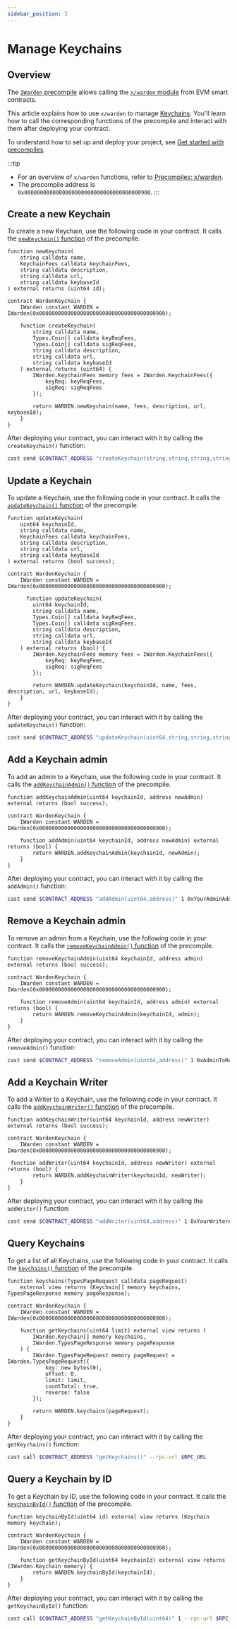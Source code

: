 ```yaml
---
sidebar_position: 3
---
```


# Manage Keychains

## Overview

The [`IWarden` precompile](https://github.com/warden-protocol/wardenprotocol/blob/main/precompiles/warden/IWarden.sol) allows calling the [`x/warden` module](/learn/warden-protocol-modules/x-warden) from EVM smart contracts.

This article explains how to use `x/warden` to manage [Keychains](/learn/warden-protocol-modules/x-warden#keychain). You'll learn how to call the corresponding functions of the precompile and interact with them after deploying your contract.

To understand how to set up and deploy your project, see [Get started with precompiles](../get-started-with-precompiles).

:::tip
- For an overview of `x/warden` functions, refer to [Precompiles: x/warden](../../precompiles/x-warden#keychains).
- The precompile address is `0x0000000000000000000000000000000000000900`.
:::

## Create a new Keychain

To create a new Keychain, use the following code in your contract. It calls the [`newKeychain()` function](../../precompiles/x-warden#create-a-new-keychain) of the precompile.

```solidity
function newKeychain(
    string calldata name,
    KeychainFees calldata keychainFees,
    string calldata description,
    string calldata url,
    string calldata keybaseId
) external returns (uint64 id);

contract WardenKeychain {
    IWarden constant WARDEN = IWarden(0x0000000000000000000000000000000000000900);

    function createKeychain(
        string calldata name,
        Types.Coin[] calldata keyReqFees,
        Types.Coin[] calldata sigReqFees,
        string calldata description,
        string calldata url,
        string calldata keybaseId
    ) external returns (uint64) {
        IWarden.KeychainFees memory fees = IWarden.KeychainFees({
            keyReq: keyReqFees,
            sigReq: sigReqFees
        });

        return WARDEN.newKeychain(name, fees, description, url, keybaseId);
    }
}
```

After deploying your contract, you can interact with it by calling the `createKeychain()` function:

```bash
cast send $CONTRACT_ADDRESS "createKeychain(string,string,string,string)" "My Keychain" "Keychain Description" "https://example.com" "keybase-id-123" --rpc-url $RPC_URL --private-key $PRIVATE_KEY
```

## Update a Keychain

To update a Keychain, use the following code in your contract. It calls the [`updateKeychain()` function](../../precompiles/x-warden#update-a-keychain) of the precompile.

```solidity
function updateKeychain(
    uint64 keychainId,
    string calldata name,
    KeychainFees calldata keychainFees,
    string calldata description,
    string calldata url,
    string calldata keybaseId
) external returns (bool success);

contract WardenKeychain {
    IWarden constant WARDEN = IWarden(0x0000000000000000000000000000000000000900);

      function updateKeychain(
        uint64 keychainId,
        string calldata name,
        Types.Coin[] calldata keyReqFees,
        Types.Coin[] calldata sigReqFees,
        string calldata description,
        string calldata url,
        string calldata keybaseId
    ) external returns (bool) {
        IWarden.KeychainFees memory fees = IWarden.KeychainFees({
            keyReq: keyReqFees,
            sigReq: sigReqFees
        });

        return WARDEN.updateKeychain(keychainId, name, fees, description, url, keybaseId);
    }
}
```

After deploying your contract, you can interact with it by calling the `updateKeychain()` function:

```bash
cast send $CONTRACT_ADDRESS "updateKeychain(uint64,string,string,string,string,(string,uint256)[],(string,uint256)[])" 1 "Updated Keychain" "Updated Description" "https://updated.com" "new-keybase-id" "(\"award\",100000000000000000)" "(\"award\",50000000000000000)" --rpc-url $RPC_URL --private-key $PRIVATE_KEY
```

## Add a Keychain admin

To add an admin to a Keychain, use the following code in your contract. It calls the [`addKeychainAdmin()` function](../../precompiles/x-warden#add-a-keychain-admin) of the precompile.

```solidity
function addKeychainAdmin(uint64 keychainId, address newAdmin) external returns (bool success);

contract WardenKeychain {
    IWarden constant WARDEN = IWarden(0x0000000000000000000000000000000000000900);

    function addAdmin(uint64 keychainId, address newAdmin) external returns (bool) {
        return WARDEN.addKeychainAdmin(keychainId, newAdmin);
    }
}
```

After deploying your contract, you can interact with it by calling the `addAdmin()` function:

```bash
cast send $CONTRACT_ADDRESS "addAdmin(uint64,address)" 1 0xYourAdminAddress --rpc-url $RPC_URL --private-key $PRIVATE_KEY
```

## Remove a Keychain admin

To remove an admin from a Keychain, use the following code in your contract. It calls the [`removeKeychainAdmin()` function](../../precompiles/x-warden#remove-a-keychain-admin) of the precompile.

```solidity
function removeKeychainAdmin(uint64 keychainId, address admin) external returns (bool success);

contract WardenKeychain {
    IWarden constant WARDEN = IWarden(0x0000000000000000000000000000000000000900);

    function removeAdmin(uint64 keychainId, address admin) external returns (bool) {
        return WARDEN.removeKeychainAdmin(keychainId, admin);
    }
}
```

After deploying your contract, you can interact with it by calling the `removeAdmin()` function:

```bash
cast send $CONTRACT_ADDRESS "removeAdmin(uint64,address)" 1 0xAdminToRemove --rpc-url $RPC_URL --private-key $PRIVATE_KEY
```

## Add a Keychain Writer

To add a Writer to a Keychain, use the following code in your contract. It calls the [`addKeychainWriter()`  function](../../precompiles/x-warden#add-a-keychain-writer) of the precompile.

```solidity
function addKeychainWriter(uint64 keychainId, address newWriter) external returns (bool success);

contract WardenKeychain {
    IWarden constant WARDEN = IWarden(0x0000000000000000000000000000000000000900);

 function addWriter(uint64 keychainId, address newWriter) external returns (bool) {
        return WARDEN.addKeychainWriter(keychainId, newWriter);
    }
}
```

After deploying your contract, you can interact with it by calling the `addWriter()` function:

```bash
cast send $CONTRACT_ADDRESS "addWriter(uint64,address)" 1 0xYourWriterAddress --rpc-url $RPC_URL --private-key $PRIVATE_KEY
```

## Query Keychains

To get a list of all Keychains, use the following code in your contract. It calls the [`keychains()`  function](../../precompiles/x-warden#query-keychains) of the precompile.

```solidity
function keychains(TypesPageRequest calldata pageRequest) 
    external view returns (Keychain[] memory keychains, TypesPageResponse memory pageResponse);

contract WardenKeychain {
    IWarden constant WARDEN = IWarden(0x0000000000000000000000000000000000000900);

    function getKeychains(uint64 limit) external view returns (
        IWarden.Keychain[] memory keychains,
        IWarden.TypesPageResponse memory pageResponse
    ) {
        IWarden.TypesPageRequest memory pageRequest = IWarden.TypesPageRequest({
            key: new bytes(0),
            offset: 0,
            limit: limit,
            countTotal: true,
            reverse: false
        });

        return WARDEN.keychains(pageRequest);
    }
}
```

After deploying your contract, you can interact with it by calling the `getKeychains()` function:

```bash
cast call $CONTRACT_ADDRESS "getKeychains()" --rpc-url $RPC_URL
```

## Query a Keychain by ID

To get a Keychain by ID, use the following code in your contract. It calls the [`keychainById()` function](../../precompiles/x-warden#query-a-keychain-by-id) of the precompile.

```solidity
function keychainById(uint64 id) external view returns (Keychain memory keychain);

contract WardenKeychain {
    IWarden constant WARDEN = IWarden(0x0000000000000000000000000000000000000900);

    function getKeychainById(uint64 keychainId) external view returns (IWarden.Keychain memory) {
        return WARDEN.keychainById(keychainId);
    }
}
```

After deploying your contract, you can interact with it by calling the `getKeychainById()` function:

```bash
cast call $CONTRACT_ADDRESS "getKeychainById(uint64)" 1 --rpc-url $RPC_URL
```
